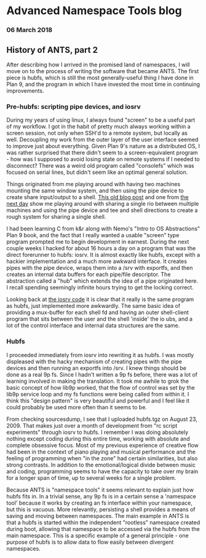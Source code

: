 # Advanced Namespace Tools blog 

### 06 March 2018

## History of ANTS, part 2

After describing how I arrived in the promised land of namespaces, I will move on to the process of writing the software that became ANTS. The first piece is hubfs, which is still the most generally-useful thing I have done in Plan 9, and the program in which I have invested the most time in continuing improvements.

### Pre-hubfs: scripting pipe devices, and iosrv

During my years of using linux, I always found "screen" to be a useful part of my workflow. I got in the habit of pretty much always working within a screen session, not only when SSH'd to a remote system, but locally as well. Decoupling my work from the outer layer of the user interface seemed to improve just about everything. Given Plan 9's nature as a distributed OS, I was rather surprised that there didn't seem to a screen-equivalent program - how was I supposed to avoid losing state on remote systems if I needed to disconnect? There was a weird old program called "consolefs" which was focused on serial lines, but didn't seem like an optimal general solution.

Things originated from me playing around with having two machines mounting the same window system, and then using the pipe device to create share input/output to a shell. [This old blog post](http://www.9gridchan.org/blog/2009/06/17/1_blog_post) and one from [the next day](http://www.9gridchan.org/blog/2009/06/18/1_blog_post) show me playing around with sharing a single rio between multiple machines and using the pipe device and tee and shell directions to create a rough system for sharing a single shell.

I had been learning C from k&r along with Nemo's "Intro to OS Abstractions" Plan 9 book, and the fact that I really wanted a usable "screen" type program prompted me to begin development in earnest. During the next couple weeks I hacked for about 16 hours a day on a program that was the direct forerunner to hubfs: iosrv. It is almost exactly like hubfs, except with a hackier implementation and a much more awkward interface. It creates pipes with the pipe device, wraps them into a /srv with exportfs, and then creates an internal data buffers for each pipe/file descriptor. The abstraction called a "hub" which extends the idea of a pipe originated here. I recall spending seemingly infinite hours trying to get the locking correct.

Looking back at [the iosrv code](http://www.9gridchan.org/archive/iosrv/) it is clear that it really is the same program as hubfs, just implemented more awkwardly. The same basic idea of providing a mux-buffer for each shell fd and having an outer shell-client program that sits between the user and the shell 'inside' the io ubs, and a lot of the control interface and internal data structures are the same.

### Hubfs

I proceeded immediately from iosrv into rewriting it as hubfs. I was mostly displeased with the hacky mechanism of creating pipes with the pipe devices and then running an exportfs into /srv. I knew things should be done as a real 9p fs. Since I hadn't written a 9p fs before, there was a lot of learning involved in making the translation. It took me awhile to grok the basic concept of how lib9p worked, that the flow of control was set by the lib9p service loop and my fs functions were being called from within it. I think this "design pattern" is very beautiful and powerful and I feel like it could probably be used more often than it seems to be.

From checking sourcesdump, I see that I uploaded hubfs.tgz on August 23, 2009. That makes just over a month of development from "rc script experiments" through iosrv to hubfs. I remember I was doing absolutely nothing except coding during this entire time, working with absolute and complete obsessive focus. Most of my previous experience of creative flow had been in the context of piano playing and musical performance and the feeling of programming when "in the zone" had certain similarities, but also strong contrasts. In addition to the emotional/logical divide between music and coding, programming seems to have the capacity to take over my brain for a longer span of time, up to several weeks for a single problem.

Because ANTS is "namespace tools" it seems relevant to explain just how hubfs fits in. In a trivial sense, any 9p fs is in a certain sense a 'namespace tool' because it works by creating an fs interface within your namespace, but this is vacuous. More relevantly, persisting a shell provides a means of saving and moving between namespaces. The main example in ANTS is that a hubfs is started within the independent "rootless" namespace created during boot, allowing that namespace to be accessed via the hubfs from the main namespace. This is a specific example of a general principle - one purpose of hubfs is to allow data to flow easily between divergent namespaces.
